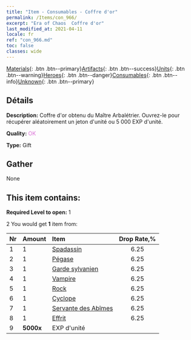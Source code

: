```yaml
---
title: "Item - Consumables - Coffre d'or"
permalink: /Items/con_966/
excerpt: "Era of Chaos  Coffre d'or"
last_modified_at: 2021-04-11
locale: fr
ref: "con_966.md"
toc: false
classes: wide
---
```

 [Materials](/fr/Items/){: .btn .btn--primary}[Artifacts](/fr/Items/Artifacts/){: .btn .btn--success}[Units](/fr/Items/Units/){: .btn .btn--warning}[Heroes](/fr/Items/Heroes/){: .btn .btn--danger}[Consumables](/fr/Items/Consumables/){: .btn .btn--info}[Unknown](/fr/Items/Unknown/){: .btn .btn--primary}

## Détails
 **Description:** Coffre d'or obtenu du Maître Arbalétrier. Ouvrez-le pour récupérer aléatoirement un jeton d'unité ou 5 000 EXP d'unité.

 **Quality:** <span style="color: #DA70D6">OK</span>

 **Type:** Gift

## Gather

  None

## This item contains:

 **Required Level to open:** 1

 2 You would get **1** item  from:

  | Nr | Amount |     Item    | Drop Rate,% |
  |:---|:-------|:------------|:---------:|
  | 1 | 1 | [Spadassin](/fr/Items/unt_193/) | 6.25 | 
  | 2 | 1 | [Pégase](/fr/Items/unt_202/) | 6.25 | 
  | 3 | 1 | [Garde sylvanien](/fr/Items/unt_203/) | 6.25 | 
  | 4 | 1 | [Vampire](/fr/Items/unt_211/) | 6.25 | 
  | 5 | 1 | [Rock](/fr/Items/unt_221/) | 6.25 | 
  | 6 | 1 | [Cyclope](/fr/Items/unt_222/) | 6.25 | 
  | 7 | 1 | [Servante des Abîmes](/fr/Items/unt_230/) | 6.25 | 
  | 8 | 1 | [Effrit](/fr/Items/unt_231/) | 6.25 | 
  | 9 |  **5000x** | EXP d'unité |  | 50.0 | 
